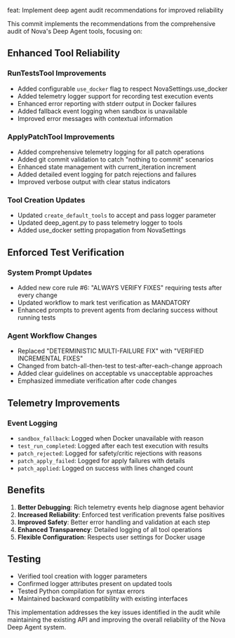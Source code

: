 feat: Implement deep agent audit recommendations for improved reliability

This commit implements the recommendations from the comprehensive audit of Nova's Deep Agent tools, focusing on:

## Enhanced Tool Reliability

### RunTestsTool Improvements
- Added configurable `use_docker` flag to respect NovaSettings.use_docker
- Added telemetry logger support for recording test execution events
- Enhanced error reporting with stderr output in Docker failures
- Added fallback event logging when sandbox is unavailable
- Improved error messages with contextual information

### ApplyPatchTool Improvements  
- Added comprehensive telemetry logging for all patch operations
- Added git commit validation to catch "nothing to commit" scenarios
- Enhanced state management with current_iteration increment
- Added detailed event logging for patch rejections and failures
- Improved verbose output with clear status indicators

### Tool Creation Updates
- Updated `create_default_tools` to accept and pass logger parameter
- Updated deep_agent.py to pass telemetry logger to tools
- Added use_docker setting propagation from NovaSettings

## Enforced Test Verification

### System Prompt Updates
- Added new core rule #6: "ALWAYS VERIFY FIXES" requiring tests after every change
- Updated workflow to mark test verification as MANDATORY
- Enhanced prompts to prevent agents from declaring success without running tests

### Agent Workflow Changes  
- Replaced "DETERMINISTIC MULTI-FAILURE FIX" with "VERIFIED INCREMENTAL FIXES"
- Changed from batch-all-then-test to test-after-each-change approach
- Added clear guidelines on acceptable vs unacceptable approaches
- Emphasized immediate verification after code changes

## Telemetry Improvements

### Event Logging
- `sandbox_fallback`: Logged when Docker unavailable with reason
- `test_run_completed`: Logged after each test execution with results
- `patch_rejected`: Logged for safety/critic rejections with reasons
- `patch_apply_failed`: Logged for apply failures with details
- `patch_applied`: Logged on success with lines changed count

## Benefits
1. **Better Debugging**: Rich telemetry events help diagnose agent behavior
2. **Increased Reliability**: Enforced test verification prevents false positives
3. **Improved Safety**: Better error handling and validation at each step
4. **Enhanced Transparency**: Detailed logging of all tool operations
5. **Flexible Configuration**: Respects user settings for Docker usage

## Testing
- Verified tool creation with logger parameters
- Confirmed logger attributes present on updated tools
- Tested Python compilation for syntax errors
- Maintained backward compatibility with existing interfaces

This implementation addresses the key issues identified in the audit while maintaining the existing API and improving the overall reliability of the Nova Deep Agent system.
